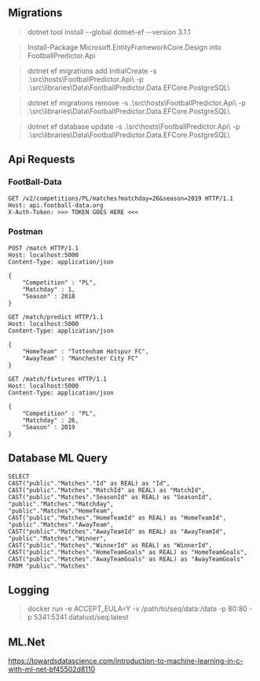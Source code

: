 
## Migrations

> dotnet tool install --global dotnet-ef --version 3.1.1

> Install-Package Microsoft.EntityFrameworkCore.Design into FootballPredictor.Api

> dotnet ef migrations add InitialCreate -s .\src\hosts\FootballPredictor.Api\ -p .\src\libraries\Data\FootballPredictor.Data.EFCore.PostgreSQL\

> dotnet ef migrations remove -s .\src\hosts\FootballPredictor.Api\ -p .\src\libraries\Data\FootballPredictor.Data.EFCore.PostgreSQL\

> dotnet ef database update -s .\src\hosts\FootballPredictor.Api\ -p .\src\libraries\Data\FootballPredictor.Data.EFCore.PostgreSQL\

## Api Requests

### FootBall-Data

```
GET /v2/competitions/PL/matches?matchday=26&season=2019 HTTP/1.1
Host: api.football-data.org
X-Auth-Token: >>> TOKEN GOES HERE <<<
```

### Postman

```
POST /match HTTP/1.1
Host: localhost:5000
Content-Type: application/json

{
	"Competition" : "PL",
	"Matchday" : 1,
	"Season" : 2018
}
```

```
GET /match/predict HTTP/1.1
Host: localhost:5000
Content-Type: application/json

{
	"HomeTeam" : "Tottenham Hotspur FC",
	"AwayTeam" : "Manchester City FC"
}
```

```
GET /match/fixtures HTTP/1.1
Host: localhost:5000
Content-Type: application/json

{
	"Competition" : "PL",
	"Matchday" : 26,
	"Season" : 2019
}
```


## Database ML Query

```
SELECT 
CAST("public"."Matches"."Id" as REAL) as "Id",
CAST("public"."Matches"."MatchId" as REAL) as "MatchId", 
CAST("public"."Matches"."SeasonId" as REAL) as "SeasonId", 
"public"."Matches"."Matchday",
"public"."Matches"."HomeTeam",
CAST("public"."Matches"."HomeTeamId" as REAL) as "HomeTeamId", 
"public"."Matches"."AwayTeam",
CAST("public"."Matches"."AwayTeamId" as REAL) as "AwayTeamId", 
"public"."Matches"."Winner",
CAST("public"."Matches"."WinnerId" as REAL) as "WinnerId", 
CAST("public"."Matches"."HomeTeamGoals" as REAL) as "HomeTeamGoals", 
CAST("public"."Matches"."AwayTeamGoals" as REAL) as "AwayTeamGoals"
FROM "public"."Matches"
```

## Logging

> docker run -e ACCEPT_EULA=Y   -v /path/to/seq/data:/data   -p 80:80   -p 5341:5341   datalust/seq:latest


## ML.Net
https://towardsdatascience.com/introduction-to-machine-learning-in-c-with-ml-net-bf45502d8110
